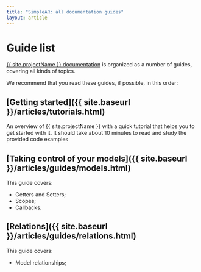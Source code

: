```yaml
---
title: "SimpleAR: all documentation guides"
layout: article
---
```


# Guide list

[{{ site.projectName }} documentation](https://github.com/Lebugg/SimpleAR) is organized as a number of guides, covering all kinds of topics.

We recommend that you read these guides, if possible, in this order:


##  [Getting started]({{ site.baseurl }}/articles/tutorials.html)

An overview of {{ site.projectName }} with a quick tutorial that helps you to
get started with it. It should take about 10 minutes to read and study the
provided code examples

## [Taking control of your models]({{ site.baseurl }}/articles/guides/models.html)

This guide covers:

 * Getters and Setters;
 * Scopes;
 * Callbacks.

## [Relations]({{ site.baseurl }}/articles/guides/relations.html)

This guide covers:

 * Model relationships;

